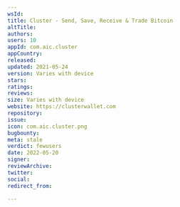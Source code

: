 ```yaml
---
wsId: 
title: Cluster - Send, Save, Receive & Trade Bitcoin
altTitle: 
authors: 
users: 10
appId: com.aic.cluster
appCountry: 
released: 
updated: 2021-05-24
version: Varies with device
stars: 
ratings: 
reviews: 
size: Varies with device
website: https://clusterwallet.com
repository: 
issue: 
icon: com.aic.cluster.png
bugbounty: 
meta: stale
verdict: fewusers
date: 2022-05-20
signer: 
reviewArchive: 
twitter: 
social: 
redirect_from: 

---
```


